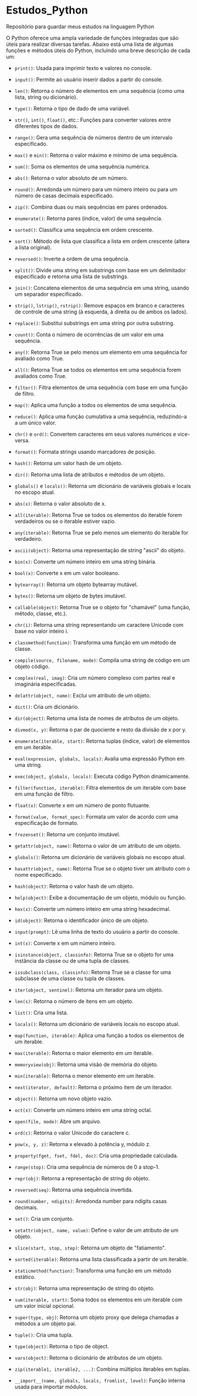 # Estudos_Python
Repositório para guardar meus estudos na linguagem Python

O Python oferece uma ampla variedade de funções integradas que são úteis para realizar diversas tarefas. Abaixo está uma lista de algumas funções e métodos úteis do Python, incluindo uma breve descrição de cada um:

- `print()`: Usada para imprimir texto e valores no console.

- `input()`: Permite ao usuário inserir dados a partir do console.

- `len()`: Retorna o número de elementos em uma sequência (como uma lista, string ou dicionário).

- `type()`: Retorna o tipo de dado de uma variável.

- `str()`, `int()`, `float()`, etc.: Funções para converter valores entre diferentes tipos de dados.

- `range()`: Gera uma sequência de números dentro de um intervalo especificado.

- `max()` e `min()`: Retorna o valor máximo e mínimo de uma sequência.

- `sum()`: Soma os elementos de uma sequência numérica.

- `abs()`: Retorna o valor absoluto de um número.

- `round()`: Arredonda um número para um número inteiro ou para um número de casas decimais especificado.

- `zip()`: Combina duas ou mais sequências em pares ordenados.

- `enumerate()`: Retorna pares (índice, valor) de uma sequência.

- `sorted()`: Classifica uma sequência em ordem crescente.

- `sort()`: Método de lista que classifica a lista em ordem crescente (altera a lista original).

- `reversed()`: Inverte a ordem de uma sequência.

- `split()`: Divide uma string em substrings com base em um delimitador especificado e retorna uma lista de substrings.

- `join()`: Concatena elementos de uma sequência em uma string, usando um separador especificado.

- `strip()`, `lstrip()`, `rstrip()`: Remove espaços em branco e caracteres de controle de uma string (à esquerda, à direita ou de ambos os lados).

- `replace()`: Substitui substrings em uma string por outra substring.

- `count()`: Conta o número de ocorrências de um valor em uma sequência.

- `any()`: Retorna True se pelo menos um elemento em uma sequência for avaliado como True.

- `all()`: Retorna True se todos os elementos em uma sequência forem avaliados como True.

- `filter()`: Filtra elementos de uma sequência com base em uma função de filtro.

- `map()`: Aplica uma função a todos os elementos de uma sequência.

- `reduce()`: Aplica uma função cumulativa a uma sequência, reduzindo-a a um único valor.

- `chr()` e `ord()`: Convertem caracteres em seus valores numéricos e vice-versa.

- `format()`: Formata strings usando marcadores de posição.

- `hash()`: Retorna um valor hash de um objeto.

- `dir()`: Retorna uma lista de atributos e métodos de um objeto.

- `globals()` e `locals()`: Retorna um dicionário de variáveis globais e locais no escopo atual.

- `abs(x)`: Retorna o valor absoluto de x.

- `all(iterable)`: Retorna True se todos os elementos do iterable forem verdadeiros ou se o iterable estiver vazio.

- `any(iterable)`: Retorna True se pelo menos um elemento do iterable for verdadeiro.

- `ascii(object)`: Retorna uma representação de string "ascii" do objeto.

- `bin(x)`: Converte um número inteiro em uma string binária.

- `bool(x)`: Converte x em um valor booleano.

- `bytearray()`: Retorna um objeto bytearray mutável.

- `bytes()`: Retorna um objeto de bytes imutável.

- `callable(object)`: Retorna True se o objeto for "chamável" (uma função, método, classe, etc.).

- `chr(i)`: Retorna uma string representando um caractere Unicode com base no valor inteiro i.

- `classmethod(function)`: Transforma uma função em um método de classe.

- `compile(source, filename, mode)`: Compila uma string de código em um objeto código.

- `complex(real, imag)`: Cria um número complexo com partes real e imaginária especificadas.

- `delattr(object, name)`: Exclui um atributo de um objeto.

- `dict()`: Cria um dicionário.

- `dir(object)`: Retorna uma lista de nomes de atributos de um objeto.

- `divmod(x, y)`: Retorna o par de quociente e resto da divisão de x por y.

- `enumerate(iterable, start)`: Retorna tuplas (índice, valor) de elementos em um iterable.

- `eval(expression, globals, locals)`: Avalia uma expressão Python em uma string.

- `exec(object, globals, locals)`: Executa código Python dinamicamente.

- `filter(function, iterable)`: Filtra elementos de um iterable com base em uma função de filtro.

- `float(x)`: Converte x em um número de ponto flutuante.

- `format(value, format_spec)`: Formata um valor de acordo com uma especificação de formato.

- `frozenset()`: Retorna um conjunto imutável.

- `getattr(object, name)`: Retorna o valor de um atributo de um objeto.

- `globals()`: Retorna um dicionário de variáveis globais no escopo atual.

- `hasattr(object, name)`: Retorna True se o objeto tiver um atributo com o nome especificado.

- `hash(object)`: Retorna o valor hash de um objeto.

- `help(object)`: Exibe a documentação de um objeto, módulo ou função.

- `hex(x)`: Converte um número inteiro em uma string hexadecimal.

- `id(object)`: Retorna o identificador único de um objeto.

- `input(prompt)`: Lê uma linha de texto do usuário a partir do console.

- `int(x)`: Converte x em um número inteiro.

- `isinstance(object, classinfo)`: Retorna True se o objeto for uma instância da classe ou de uma tupla de classes.

- `issubclass(class, classinfo)`: Retorna True se a classe for uma subclasse de uma classe ou tupla de classes.

- `iter(object, sentinel)`: Retorna um iterador para um objeto.

- `len(s)`: Retorna o número de itens em um objeto.

- `list()`: Cria uma lista.

- `locals()`: Retorna um dicionário de variáveis locais no escopo atual.

- `map(function, iterable)`: Aplica uma função a todos os elementos de um iterable.

- `max(iterable)`: Retorna o maior elemento em um iterable.

- `memoryview(obj)`: Retorna uma visão de memória do objeto.

- `min(iterable)`: Retorna o menor elemento em um iterable.

- `next(iterator, default)`: Retorna o próximo item de um iterador.

- `object()`: Retorna um novo objeto vazio.

- `oct(x)`: Converte um número inteiro em uma string octal.

- `open(file, mode)`: Abre um arquivo.

- `ord(c)`: Retorna o valor Unicode do caractere c.

- `pow(x, y, z)`: Retorna x elevado à potência y, módulo z.

- `property(fget, fset, fdel, doc)`: Cria uma propriedade calculada.

- `range(stop)`: Cria uma sequência de números de 0 a stop-1.

- `repr(obj)`: Retorna a representação de string do objeto.

- `reversed(seq)`: Retorna uma sequência invertida.

- `round(number, ndigits)`: Arredonda number para ndigits casas decimais.

- `set()`: Cria um conjunto.

- `setattr(object, name, value)`: Define o valor de um atributo de um objeto.

- `slice(start, stop, step)`: Retorna um objeto de "fatiamento".

- `sorted(iterable)`: Retorna uma lista classificada a partir de um iterable.

- `staticmethod(function)`: Transforma uma função em um método estático.

- `str(obj)`: Retorna uma representação de string do objeto.

- `sum(iterable, start)`: Soma todos os elementos em um iterable com um valor inicial opcional.

- `super(type, obj)`: Retorna um objeto proxy que delega chamadas a métodos a um objeto pai.

- `tuple()`: Cria uma tupla.

- `type(object)`: Retorna o tipo de object.

- `vars(object)`: Retorna o dicionário de atributos de um objeto.

- `zip(iterable1, iterable2, ...)`: Combina múltiplos iterables em tuplas.

- `__import__(name, globals, locals, fromlist, level)`: Função interna usada para importar módulos.
